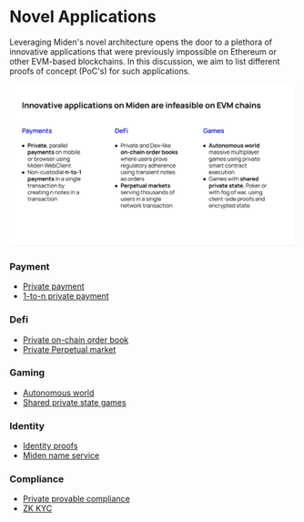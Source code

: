 # Novel Applications

Leveraging Miden's novel architecture opens the door to a plethora of innovative applications that were previously impossible on Ethereum or other EVM-based blockchains. In this discussion, we aim to list different proofs of concept (PoC's) for such applications.

![Novel applications](../assets/images/novel_ideas.jpeg)

### Payment

- [Private payment](./payment/private_payment.md)
- [1-to-n private payment](./payment/1-to-n_private_payment.md)

### Defi

- [Private on-chain order book](https://github.com/0xPolygonMiden/examples/discussions/138)
- [Private Perpetual market](./defi/perp.md)

### Gaming

- [Autonomous world]()
- [Shared private state games]()

### Identity

- [Identity proofs]()
- [Miden name service]()

### Compliance

- [Private provable compliance]()
- [ZK KYC]()
